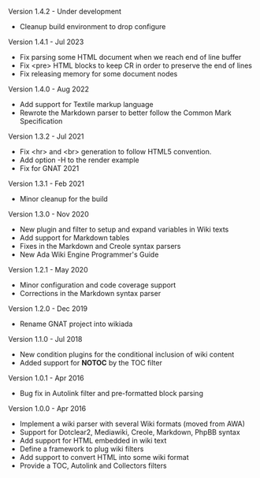 Version 1.4.2   - Under development
  - Cleanup build environment to drop configure

Version 1.4.1   - Jul 2023
  - Fix parsing some HTML document when we reach end of line buffer
  - Fix \<pre\> HTML blocks to keep CR in order to preserve the end of lines
  - Fix releasing memory for some document nodes

Version 1.4.0   - Aug 2022
  - Add support for Textile markup language
  - Rewrote the Markdown parser to better follow the Common Mark Specification

Version 1.3.2   - Jul 2021
  - Fix \<hr\> and \<br\> generation to follow HTML5 convention.
  - Add option -H to the render example
  - Fix for GNAT 2021

Version 1.3.1   - Feb 2021
  - Minor cleanup for the build

Version 1.3.0   - Nov 2020
  - New plugin and filter to setup and expand variables in Wiki texts
  - Add support for Markdown tables
  - Fixes in the Markdown and Creole syntax parsers
  - New Ada Wiki Engine Programmer's Guide

Version 1.2.1   - May 2020
  - Minor configuration and code coverage support
  - Corrections in the Markdown syntax parser

Version 1.2.0   - Dec 2019
  - Rename GNAT project into wikiada

Version 1.1.0   - Jul 2018
  - New condition plugins for the conditional inclusion of wiki content
  - Added support for __NOTOC__ by the TOC filter

Version 1.0.1   - Apr 2016
  - Bug fix in Autolink filter and pre-formatted block parsing

Version 1.0.0   - Apr 2016
  - Implement a wiki parser with several Wiki formats (moved from AWA)
  - Support for Dotclear2, Mediawiki, Creole, Markdown, PhpBB syntax
  - Add support for HTML embedded in wiki text
  - Define a framework to plug wiki filters
  - Add support to convert HTML into some wiki format
  - Provide a TOC, Autolink and Collectors filters
